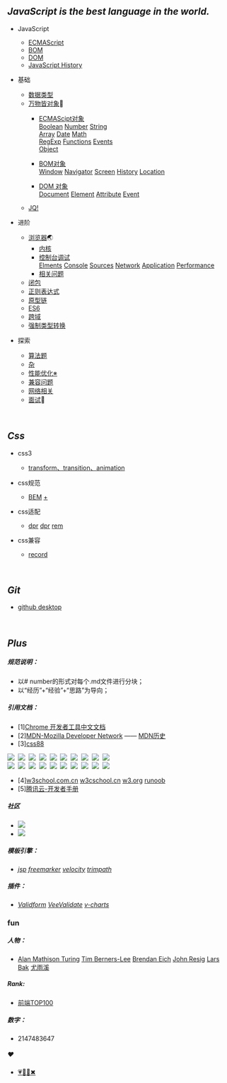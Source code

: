 ## *JavaScript is the best language in the world.*

* JavaScript
   * [ECMAScript](https://github.com/TUARAN/tarsJs/blob/master/JavaScript/ECMAScript.md)
   * [BOM](https://github.com/TUARAN/tarsJs/blob/master/JavaScript/BOM.md)
   * [DOM](https://github.com/TUARAN/tarsJs/blob/master/JavaScript/DOM.md)
   * [JavaScript History](https://github.com/TUARAN/tarsJs/blob/master/JavaScript/JavaScipt%20History.md)

* 基础
   * [数据类型](https://github.com/TUARAN/tarsJs/blob/master/%E5%9F%BA%E7%A1%80/%E6%95%B0%E6%8D%AE%E7%B1%BB%E5%9E%8B.md)
   * [万物皆对象](https://github.com/TUARAN/tarsJs/tree/master/%E5%9F%BA%E7%A1%80/%E4%B8%87%E7%89%A9%E7%9A%86%E5%AF%B9%E8%B1%A1)🐘
      * [ECMAScipt对象](https://github.com/TUARAN/tarsJs/tree/master/%E5%9F%BA%E7%A1%80/%E4%B8%87%E7%89%A9%E7%9A%86%E5%AF%B9%E8%B1%A1/ECMAScript%E5%AF%B9%E8%B1%A1)<br>
             [Boolean](https://github.com/TUARAN/tarsJs/blob/master/%E5%9F%BA%E7%A1%80/%E4%B8%87%E7%89%A9%E7%9A%86%E5%AF%B9%E8%B1%A1/ECMAScript%E5%AF%B9%E8%B1%A1/Boolean.md)
             [Number](https://github.com/TUARAN/tarsJs/blob/master/%E5%9F%BA%E7%A1%80/%E4%B8%87%E7%89%A9%E7%9A%86%E5%AF%B9%E8%B1%A1/ECMAScript%E5%AF%B9%E8%B1%A1/Number.md)
             [String](https://github.com/TUARAN/tarsJs/blob/master/%E5%9F%BA%E7%A1%80/%E4%B8%87%E7%89%A9%E7%9A%86%E5%AF%B9%E8%B1%A1/ECMAScript%E5%AF%B9%E8%B1%A1/String.md)<br>
             [Array](https://github.com/TUARAN/tarsJs/blob/master/%E5%9F%BA%E7%A1%80/%E4%B8%87%E7%89%A9%E7%9A%86%E5%AF%B9%E8%B1%A1/ECMAScript%E5%AF%B9%E8%B1%A1/Array.md)
             [Date](https://github.com/TUARAN/tarsJs/blob/master/%E5%9F%BA%E7%A1%80/%E4%B8%87%E7%89%A9%E7%9A%86%E5%AF%B9%E8%B1%A1/ECMAScript%E5%AF%B9%E8%B1%A1/Date.md)
             [Math](https://github.com/TUARAN/tarsJs/blob/master/%E5%9F%BA%E7%A1%80/%E4%B8%87%E7%89%A9%E7%9A%86%E5%AF%B9%E8%B1%A1/ECMAScript%E5%AF%B9%E8%B1%A1/Math.md)<br>
             [RegExp](https://github.com/TUARAN/tarsJs/blob/master/%E5%9F%BA%E7%A1%80/%E4%B8%87%E7%89%A9%E7%9A%86%E5%AF%B9%E8%B1%A1/ECMAScript%E5%AF%B9%E8%B1%A1/RegExp.md)
             [Functions](https://github.com/TUARAN/tarsJs/blob/master/%E5%9F%BA%E7%A1%80/%E4%B8%87%E7%89%A9%E7%9A%86%E5%AF%B9%E8%B1%A1/ECMAScript%E5%AF%B9%E8%B1%A1/Functions.md)
             [Events](https://github.com/TUARAN/tarsJs/blob/master/%E5%9F%BA%E7%A1%80/%E4%B8%87%E7%89%A9%E7%9A%86%E5%AF%B9%E8%B1%A1/ECMAScript%E5%AF%B9%E8%B1%A1/Events.md)<br>
             [Object](https://github.com/TUARAN/tarsJs/blob/master/%E5%9F%BA%E7%A1%80/%E4%B8%87%E7%89%A9%E7%9A%86%E5%AF%B9%E8%B1%A1/ECMAScript%E5%AF%B9%E8%B1%A1/Object.md)
             
      * [BOM对象](https://github.com/TUARAN/tarsJs/tree/master/%E5%9F%BA%E7%A1%80/%E4%B8%87%E7%89%A9%E7%9A%86%E5%AF%B9%E8%B1%A1/BOM%E5%AF%B9%E8%B1%A1)<br>
             [Window](https://github.com/TUARAN/tarsJs/blob/master/%E5%9F%BA%E7%A1%80/%E4%B8%87%E7%89%A9%E7%9A%86%E5%AF%B9%E8%B1%A1/BOM%E5%AF%B9%E8%B1%A1/Window.md)
             [Navigator](https://github.com/TUARAN/tarsJs/blob/master/%E5%9F%BA%E7%A1%80/%E4%B8%87%E7%89%A9%E7%9A%86%E5%AF%B9%E8%B1%A1/BOM%E5%AF%B9%E8%B1%A1/Navigator.md)
             [Screen](https://github.com/TUARAN/tarsJs/blob/master/%E5%9F%BA%E7%A1%80/%E4%B8%87%E7%89%A9%E7%9A%86%E5%AF%B9%E8%B1%A1/BOM%E5%AF%B9%E8%B1%A1/Screen.md)
             [History](https://github.com/TUARAN/tarsJs/blob/master/%E5%9F%BA%E7%A1%80/%E4%B8%87%E7%89%A9%E7%9A%86%E5%AF%B9%E8%B1%A1/BOM%E5%AF%B9%E8%B1%A1/History.md)
             [Location](https://github.com/TUARAN/tarsJs/blob/master/%E5%9F%BA%E7%A1%80/%E4%B8%87%E7%89%A9%E7%9A%86%E5%AF%B9%E8%B1%A1/BOM%E5%AF%B9%E8%B1%A1/Location.md)
             
      * [DOM 对象](https://github.com/TUARAN/tarsJs/tree/master/%E5%9F%BA%E7%A1%80/%E4%B8%87%E7%89%A9%E7%9A%86%E5%AF%B9%E8%B1%A1/DOM%E5%AF%B9%E8%B1%A1)<br>
             [Document](https://github.com/TUARAN/tarsJs/blob/master/%E5%9F%BA%E7%A1%80/%E4%B8%87%E7%89%A9%E7%9A%86%E5%AF%B9%E8%B1%A1/DOM%E5%AF%B9%E8%B1%A1/Document.md)
             [Element](https://github.com/TUARAN/tarsJs/blob/master/%E5%9F%BA%E7%A1%80/%E4%B8%87%E7%89%A9%E7%9A%86%E5%AF%B9%E8%B1%A1/DOM%E5%AF%B9%E8%B1%A1/Element.md)
             [Attribute](https://github.com/TUARAN/tarsJs/blob/master/%E5%9F%BA%E7%A1%80/%E4%B8%87%E7%89%A9%E7%9A%86%E5%AF%B9%E8%B1%A1/DOM%E5%AF%B9%E8%B1%A1/Attribute.md)
             [Event](https://github.com/TUARAN/tarsJs/blob/master/%E5%9F%BA%E7%A1%80/%E4%B8%87%E7%89%A9%E7%9A%86%E5%AF%B9%E8%B1%A1/DOM%E5%AF%B9%E8%B1%A1/Event.md)
    * [JQ!](https://github.com/TUARAN/tarsJs/blob/master/%E5%9F%BA%E7%A1%80/JQ!.md)

* 进阶
   * [浏览器](https://github.com/TUARAN/tarsJs/tree/master/%E8%BF%9B%E9%98%B6/%E6%B5%8F%E8%A7%88%E5%99%A8)🌏
      * [内核](https://github.com/TUARAN/tarsJs/blob/master/%E8%BF%9B%E9%98%B6/%E6%B5%8F%E8%A7%88%E5%99%A8/%E5%86%85%E6%A0%B8.md)
      * [控制台调试](https://github.com/TUARAN/tarsJs/tree/master/%E8%BF%9B%E9%98%B6/%E6%B5%8F%E8%A7%88%E5%99%A8/%E6%8E%A7%E5%88%B6%E5%8F%B0%E8%B0%83%E8%AF%95)<br>
             [Elments](https://github.com/TUARAN/tarsJs/blob/master/%E8%BF%9B%E9%98%B6/%E6%B5%8F%E8%A7%88%E5%99%A8/%E6%8E%A7%E5%88%B6%E5%8F%B0%E8%B0%83%E8%AF%95/Elments.md)
             [Console](https://github.com/TUARAN/tarsJs/blob/master/%E8%BF%9B%E9%98%B6/%E6%B5%8F%E8%A7%88%E5%99%A8/%E6%8E%A7%E5%88%B6%E5%8F%B0%E8%B0%83%E8%AF%95/Console.md)
             [Sources](https://github.com/TUARAN/tarsJs/blob/master/%E8%BF%9B%E9%98%B6/%E6%B5%8F%E8%A7%88%E5%99%A8/%E6%8E%A7%E5%88%B6%E5%8F%B0%E8%B0%83%E8%AF%95/Sources.md)
             [Network](https://github.com/TUARAN/tarsJs/blob/master/%E8%BF%9B%E9%98%B6/%E6%B5%8F%E8%A7%88%E5%99%A8/%E6%8E%A7%E5%88%B6%E5%8F%B0%E8%B0%83%E8%AF%95/Network.md)
             [Application](https://github.com/TUARAN/tarsJs/blob/master/%E8%BF%9B%E9%98%B6/%E6%B5%8F%E8%A7%88%E5%99%A8/%E6%8E%A7%E5%88%B6%E5%8F%B0%E8%B0%83%E8%AF%95/Application.md)
             [Performance](https://github.com/TUARAN/tarsJs/blob/master/%E8%BF%9B%E9%98%B6/%E6%B5%8F%E8%A7%88%E5%99%A8/%E6%8E%A7%E5%88%B6%E5%8F%B0%E8%B0%83%E8%AF%95/Performance.md)
      * [相关问题](https://github.com/TUARAN/tarsJs/blob/master/%E8%BF%9B%E9%98%B6/%E6%B5%8F%E8%A7%88%E5%99%A8/%E7%9B%B8%E5%85%B3%E9%97%AE%E9%A2%98.md)
   * [闭包](https://github.com/TUARAN/tarsJs/blob/master/%E8%BF%9B%E9%98%B6/%E9%97%AD%E5%8C%85.md)
   * [正则表达式](https://github.com/TUARAN/tarsJs/blob/master/%E8%BF%9B%E9%98%B6/%E6%AD%A3%E5%88%99%E8%A1%A8%E8%BE%BE%E5%BC%8F.md)
   * [原型链](https://github.com/TUARAN/tarsJs/blob/master/%E8%BF%9B%E9%98%B6/%E5%8E%9F%E5%9E%8B%E9%93%BE.md)
   * [ES6](https://github.com/TUARAN/tarsJs/blob/master/%E8%BF%9B%E9%98%B6/ES6.md)
   * [跨域](https://github.com/TUARAN/tarsJs/blob/master/%E8%BF%9B%E9%98%B6/%E8%B7%A8%E5%9F%9F.md)
   * [强制类型转换](https://github.com/TUARAN/tarsJs/blob/master/%E8%BF%9B%E9%98%B6/%E5%BC%BA%E5%88%B6%E7%B1%BB%E5%9E%8B%E8%BD%AC%E6%8D%A2.md)

* 探索
   * [算法题](https://github.com/TUARAN/tarsJs/blob/master/%E6%8E%A2%E7%B4%A2/%E7%AE%97%E6%B3%95%E9%A2%98.md)
   * [杂](https://github.com/TUARAN/tarsJs/blob/master/%E6%8E%A2%E7%B4%A2/%E7%BB%8F%E5%85%B8%E9%97%AE%E9%A2%98.md)
   * [性能优化※](https://github.com/TUARAN/tarsJs/blob/master/%E6%8E%A2%E7%B4%A2/%E6%80%A7%E8%83%BD%E4%BC%98%E5%8C%96.md)
   * [兼容问题](https://github.com/TUARAN/tarsJs/blob/master/%E6%8E%A2%E7%B4%A2/%E5%85%BC%E5%AE%B9%E9%97%AE%E9%A2%98.md)
   * [网络相关](https://github.com/TUARAN/tarsJs/blob/master/%E6%8E%A2%E7%B4%A2/%E7%BD%91%E7%BB%9C%E7%9B%B8%E5%85%B3.md)
   * [面试](https://github.com/TUARAN/tarsJs/blob/master/%E6%8E%A2%E7%B4%A2/%E9%9D%A2%E8%AF%95.md)🍜
<br>

## *Css* 
* css3
  * [transform、transition、animation](https://www.jianshu.com/p/0e0e1903b80d)
  
* css规范
  * [BEM](https://www.w3cplus.com/css/bem-definitions.html) [+](https://segmentfault.com/a/1190000000391762) 
  
* css适配
  * [dpr](https://www.cnblogs.com/mtl-key/p/7126634.html) [dpr](https://www.cnblogs.com/liujn0829/p/7909218.html) [rem](https://blog.csdn.net/honeymao/article/details/76795089) 
  
* css兼容
  * [record](https://github.com/TUARAN/tarsJs/blob/master/css/record.md)
<br> 

## *Git*

* [github desktop](https://github.com/TUARAN/tarsJs/blob/master/git/git.md)

<br>

## *Plus*


##### 规范说明：
* 以# number的形式对每个.md文件进行分块；
* 以“经历”+“经验”+“思路”为导向；

##### 引用文档：
* [1][Chrome 开发者工具中文文档](http://www.css88.com/doc/chrome-devtools/)
* [2][MDN-Mozilla Developer Network](https://developer.mozilla.org/zh-CN/) —— [MDN历史](https://www.jianshu.com/p/f1d3be17f0c6)
* [3][css88](http://www.css88.com)

[![](https://github.com/TUARAN/pic/blob/master/js/t1.png)](http://jquery.cuishifeng.cn)&nbsp;
[![](https://github.com/TUARAN/pic/blob/master/js/t2.png)](http://www.css88.com/book/css/)&nbsp;
[![](https://github.com/TUARAN/pic/blob/master/js/t3.png)](https://reactjs.org/docs/hello-world.html)&nbsp;
[![](https://github.com/TUARAN/pic/blob/master/js/t4.png)](http://www.css88.com/doc/chrome-devtools/)&nbsp;
[![](https://github.com/TUARAN/pic/blob/master/js/t5.png)](http://www.css88.com/dev)&nbsp;
[![](https://github.com/TUARAN/pic/blob/master/js/t6.png)](https://github.com/30-seconds/30-seconds-of-code#table-of-contents)&nbsp;
[![](https://github.com/TUARAN/pic/blob/master/js/t7.png)](http://www.css88.com/doc/parcel/getting_started.html)&nbsp;
[![](https://github.com/TUARAN/pic/blob/master/js/t8.png)](http://webpack.css88.com)&nbsp;
[![](https://github.com/TUARAN/pic/blob/master/js/t9.png)](https://www.babeljs.cn/docs/usage/api/)&nbsp;
[![](https://github.com/TUARAN/pic/blob/master/js/t10.png)](http://www.css88.com/doc/underscore/)&nbsp;
<br>
[![](https://github.com/TUARAN/pic/blob/master/js/t11.png)](http://www.zeptojs.cn)&nbsp;
[![](https://github.com/TUARAN/pic/blob/master/js/t12.png)](https://www.lodashjs.com)&nbsp;
[![](https://github.com/TUARAN/pic/blob/master/js/t13.png)](http://sass.bootcss.com/docs/sass-reference/)&nbsp;
[![](https://github.com/TUARAN/pic/blob/master/js/t14.png)](http://www.css88.com/doc/backbone/)&nbsp;
[![](https://github.com/TUARAN/pic/blob/master/js/t15.png)](http://www.css88.com/doc/jsdoc/)&nbsp;
[![](https://github.com/TUARAN/pic/blob/master/js/t16.png)](https://less.bootcss.com)&nbsp;
[![](https://github.com/TUARAN/pic/blob/master/js/t17.png)](http://www.jqueryui.org.cn/tutorial/27.html)&nbsp;
[![](https://github.com/TUARAN/pic/blob/master/js/t18.png)](http://tool.chinaz.com/tools/html_js.aspx)&nbsp;
[![](https://github.com/TUARAN/pic/blob/master/js/t19.png)](http://tool.chinaz.com/Tools/jsformat.aspx)&nbsp;
[![](https://github.com/TUARAN/pic/blob/master/js/t20.png)](http://sass.bootcss.com/docs/sass-reference/)&nbsp;
*  [4][w3school.com.cn](http://www.w3school.com.cn/jsref/index.asp) [w3cschool.cn](https://www.w3cschool.cn) [w3.org](https://www.w3.org) [runoob](http://www.runoob.com)
* [5][腾讯云-开发者手册](https://cloud.tencent.com/developer/devdocs)
##### 社区
* [![](https://ofm2qnhj5.qnssl.com/.nuxt/dist/img/logo-50.30615fb.png)](https://www.awesomes.cn) 
* [![](https://github.com/TUARAN/pic/blob/master/common/bensan.png)](http://www.bslxx.com)
##### 模板引擎：
* *[jsp](https://baike.baidu.com/item/JSP/141543?fr=aladdin)*
*[freemarker](http://freemarker.foofun.cn)*
*[velocity](https://www.cnblogs.com/avivaye/p/4418878.html)*
*[trimpath](http://bbs.chinaunix.net/thread-735901-1-1.html)*

##### 插件：
* *[Validform](http://validform.rjboy.cn/document.html)* *[VeeValidate](https://blog.csdn.net/docallen/article/details/73650179)*
*[v-charts](https://v-charts.js.org/#/)*

### fun
##### 人物：

* [Alan Mathison Turing](https://baike.baidu.com/item/艾伦·麦席森·图灵/3940576?fromtitle=图灵&fromid=121208&fr=aladdin)
[Tim Berners-Lee](https://baike.baidu.com/item/蒂姆·伯纳斯·李?fromtitle=Tim+Berners-Lee&fromid=1836386)
[Brendan Eich](https://baike.baidu.com/item/Brendan%20Eich)
[John Resig](https://baike.baidu.com/item/John%20Resig/6336344?fr=aladdin)
[Lars Bak](https://baike.baidu.com/item/拉斯·巴克/4489230?fr=aladdin)
[尤雨溪](https://baike.baidu.com/item/尤雨溪/2281470?fr=aladdin)

##### Rank:

* [前端TOP100](https://www.awesomes.cn/rank/?sort=hot)

##### 数字：

* 2147483647

##### ❤
* [💗🦌💪✖](https://github.com/TUARAN/tarsJs/blob/master/%E2%9D%A4%F0%9F%A6%8C%F0%9F%92%AA%E2%9C%96.md)
